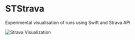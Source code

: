 # STStrava
Experimental visualisation of runs using Swift and Strava API

![Strava Visualization](https://raw.githubusercontent.com/nst/STStrava/master/activities.gif)
